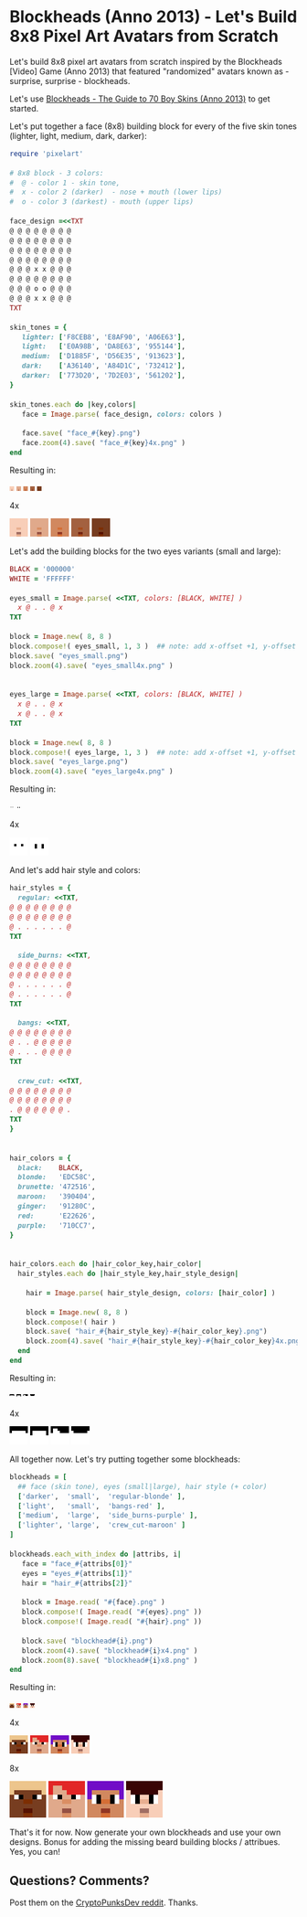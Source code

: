 # Blockheads (Anno 2013) - Let's Build 8x8 Pixel Art Avatars from Scratch


Let's build 8x8 pixel art avatars from scratch
inspired by the Blockheads [Video] Game (Anno 2013)
that featured "randomized" avatars known as - surprise, surprise - blockheads.


Let's use [Blockheads - The Guide to 70 Boy Skins (Anno 2013)](https://forums.theblockheads.net/t/the-guide-to-boy-skins/6964)
to get started.


Let's put together a face (8x8) building block for every of the five skin tones
(lighter, light, medium, dark, darker):


``` ruby
require 'pixelart'

# 8x8 block - 3 colors:
#  @ - color 1 - skin tone,
#  x - color 2 (darker)  - nose + mouth (lower lips)
#  o - color 3 (darkest) - mouth (upper lips)

face_design =<<TXT
@ @ @ @ @ @ @ @
@ @ @ @ @ @ @ @
@ @ @ @ @ @ @ @
@ @ @ @ @ @ @ @
@ @ @ x x @ @ @
@ @ @ @ @ @ @ @
@ @ @ o o @ @ @
@ @ @ x x @ @ @
TXT

skin_tones = {
   lighter: ['F8CEB8', 'E8AF90', 'A06E63'],
   light:   ['E0A98B', 'DA8E63', '955144'],
   medium:  ['D1885F', 'D56E35', '913623'],
   dark:    ['A36140', 'A84D1C', '732412'],
   darker:  ['773D20', '7D2E03', '561202'],
}

skin_tones.each do |key,colors|
   face = Image.parse( face_design, colors: colors )

   face.save( "face_#{key}.png")
   face.zoom(4).save( "face_#{key}4x.png" )
end
```

Resulting in:

![](i/face_lighter.png)
![](i/face_light.png)
![](i/face_medium.png)
![](i/face_dark.png)
![](i/face_darker.png)

4x

![](i/face_lighter4x.png)
![](i/face_light4x.png)
![](i/face_medium4x.png)
![](i/face_dark4x.png)
![](i/face_darker4x.png)



Let's add the building blocks for the two eyes variants (small and large):

``` ruby
BLACK = '000000'
WHITE = 'FFFFFF'

eyes_small = Image.parse( <<TXT, colors: [BLACK, WHITE] )
  x @ . . @ x
TXT

block = Image.new( 8, 8 )
block.compose!( eyes_small, 1, 3 )  ## note: add x-offset +1, y-offset +3
block.save( "eyes_small.png")
block.zoom(4).save( "eyes_small4x.png" )


eyes_large = Image.parse( <<TXT, colors: [BLACK, WHITE] )
  x @ . . @ x
  x @ . . @ x
TXT

block = Image.new( 8, 8 )
block.compose!( eyes_large, 1, 3 )  ## note: add x-offset +1, y-offset +3
block.save( "eyes_large.png")
block.zoom(4).save( "eyes_large4x.png" )
```

Resulting in:

![](i/eyes_small.png)
![](i/eyes_large.png)

4x

![](i/eyes_small4x.png)
![](i/eyes_large4x.png)



And let's add hair style and colors:


``` ruby
hair_styles = {
  regular: <<TXT,
@ @ @ @ @ @ @ @
@ @ @ @ @ @ @ @
@ . . . . . . @
TXT

  side_burns: <<TXT,
@ @ @ @ @ @ @ @
@ @ @ @ @ @ @ @
@ . . . . . . @
@ . . . . . . @
TXT

  bangs: <<TXT,
@ @ @ @ @ @ @ @
@ . . @ @ @ @ @
@ . . . @ @ @ @
TXT

  crew_cut: <<TXT,
@ @ @ @ @ @ @ @
@ @ @ @ @ @ @ @
. @ @ @ @ @ @ .
TXT
}


hair_colors = {
  black:    BLACK,
  blonde:   'EDC58C',
  brunette: '472516',
  maroon:   '390404',
  ginger:   '91280C',
  red:      'E22626',
  purple:   '710CC7',
}


hair_colors.each do |hair_color_key,hair_color|
  hair_styles.each do |hair_style_key,hair_style_design|

    hair = Image.parse( hair_style_design, colors: [hair_color] )

    block = Image.new( 8, 8 )
    block.compose!( hair )
    block.save( "hair_#{hair_style_key}-#{hair_color_key}.png")
    block.zoom(4).save( "hair_#{hair_style_key}-#{hair_color_key}4x.png" )
  end
end
```

Resulting in:

![](i/hair_regular-black.png)
![](i/hair_side_burns-black.png)
![](i/hair_bangs-black.png)
![](i/hair_crew_cut-black.png)

4x

![](i/hair_regular-black4x.png)
![](i/hair_side_burns-black4x.png)
![](i/hair_bangs-black4x.png)
![](i/hair_crew_cut-black4x.png)



All together now.
Let's try putting together some blockheads:


``` ruby
blockheads = [
  ## face (skin tone), eyes (small|large), hair style (+ color)
  ['darker',  'small',  'regular-blonde' ],
  ['light',   'small',  'bangs-red' ],
  ['medium',  'large',  'side_burns-purple' ],
  ['lighter', 'large',  'crew_cut-maroon' ]
]

blockheads.each_with_index do |attribs, i|
   face = "face_#{attribs[0]}"
   eyes = "eyes_#{attribs[1]}"
   hair = "hair_#{attribs[2]}"

   block = Image.read( "#{face}.png" )
   block.compose!( Image.read( "#{eyes}.png" ))
   block.compose!( Image.read( "#{hair}.png" ))

   block.save( "blockhead#{i}.png")
   block.zoom(4).save( "blockhead#{i}x4.png" )
   block.zoom(8).save( "blockhead#{i}x8.png" )
end
```

Resulting in:

![](i/blockhead0.png)
![](i/blockhead1.png)
![](i/blockhead2.png)
![](i/blockhead3.png)

4x

![](i/blockhead0x4.png)
![](i/blockhead1x4.png)
![](i/blockhead2x4.png)
![](i/blockhead3x4.png)

8x

![](i/blockhead0x8.png)
![](i/blockhead1x8.png)
![](i/blockhead2x8.png)
![](i/blockhead3x8.png)



That's it for now. Now generate your own blockheads
and use your own designs.
Bonus for adding the missing beard building blocks / attribues.
Yes, you can!



## Questions? Comments?

Post them on the [CryptoPunksDev reddit](https://old.reddit.com/r/CryptoPunksDev). Thanks.


